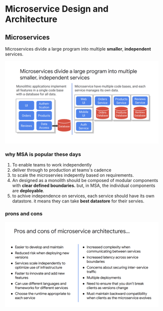 # Microservice Design and Architecture

## Microservices
 Microservices divide a large program into multiple **smaller**, **independent** services.

 ![MSA](./assests/MSA.png)

### why MSA is popular these days
 1. To enable teams to work independently
 2. deliver through to production at teams's cadence
 3. to scale the microservies indepently based on requirements.
 4. An designed as a monolith should be composed of modular components with **clear defined boundaries.** but, in MSA, the individual components are **deployable**.
 5. to achive independence on services, each service should have its own datastore. it means they can take **best  datastore** for their servies.

### prons and cons
![prons_and_cons](./assests/MSA_2.png)